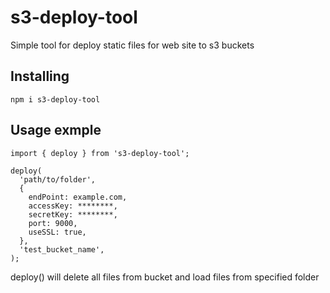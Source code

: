 # s3-deploy-tool

Simple tool for deploy static files for web site to s3 buckets

## Installing

```
npm i s3-deploy-tool
```
## Usage exmple

```
import { deploy } from 's3-deploy-tool';

deploy(
  'path/to/folder',
  {
    endPoint: example.com,
    accessKey: ********,
    secretKey: ********,
    port: 9000,
    useSSL: true,
  },
  'test_bucket_name',
);
```

deploy() will delete all files from bucket and load files from specified folder
